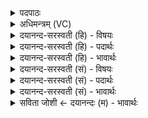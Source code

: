 <details><summary>पदपाठः</summary>

गा॒य॒त्रम्। छन्दः॑। अ॒सि॒। त्रैष्टु॑भम्। त्रैस्तु॑भ॒मिति॒ त्रैस्तु॑भम्। छन्दः॑। अ॒सि॒। द्यावा॑पृथि॒वीभ्या॑म्। त्वा॒। परि॑। गृ॒ह्णा॒मि॒। अ॒न्तरि॑क्षेण। उप॑। य॒च्छा॒मि॒। इन्द्र॑। अ॒श्वि॒ना॒। मधु॑नः। सा॒र॒घस्य॑। घ॒र्मम्। पा॒त॒। वस॑वः। यज॑त। वाट्। स्वाहा॑। सूर्य॑स्य। र॒श्मये॑। वृ॒ष्टि॒वन॑य॒ इति॑ वृष्टि॒ऽवन॑ये। ६।
</details>

<details><summary>अधिमन्त्रम् (VC)</summary>

- अश्विनौ देवते
- दीर्घतमा ऋषिः
- निचृदत्यष्टिः
- गान्धारः
</details>

<details><summary>दयानन्द-सरस्वती (हि) - विषयः</summary>

फिर भी स्त्री-पुरुष का कैसा सम्बन्ध हो, इस विषय को अगले मन्त्र में कहा है ॥
</details>

<details><summary>दयानन्द-सरस्वती (हि) - पदार्थः</summary>

पदार्थान्वयभाषाः -  हे (इन्द्र) परम ऐश्वर्ययुक्त पुरुष ! जैसे आप (गायत्रम्) गायत्री छन्द से प्रकाशित (छन्दः) स्वतन्त्र आनन्दकारक अर्थ के समान हृदय को प्रिय स्त्री को प्राप्त (असि) हैं, (त्रैष्टुभम्) त्रिष्टुप् छन्द से व्याख्यात हुए (छन्दः) स्वतन्त्र अर्थमात्र के समान प्रशंसित पत्नी को प्राप्त हुए (असि) हैं, वैसे मैं (त्वा) तुमको देखकर (द्यावापृथिवीभ्याम्) सूर्य-भूमि से अति शोभायमान प्रिया स्त्री को (परि, गृह्णामि) सब ओर से स्वीकार करता हूँ और (अन्तरिक्षेण) हाथ में जल लेकर प्रतिज्ञा कराई हुई को (उप, यच्छामि) स्त्रीत्व के साथ ग्रहण करता हूँ। हे (अश्विना) प्राण-अपान के तुल्य कार्यसाधक स्त्री-पुरुषो ! तुम दोनों भी वैसे ही वर्त्ता करो। हे (वसवः) पृथिवी आदि वसुवों के तुल्य प्रथम कक्षा के विद्वानो ! तुम लोग (स्वाहा) सत्या क्रिया से (मधुनः, सारघस्य) मक्खियों ने बनाये मधुरादि गुणयुक्त शहद और (घर्मम्) सुख पहुँचानेवाले यज्ञ की (पात) रक्षा करो। (सूर्य्यस्य) सूर्य्य के (वृष्टिवनये) वर्षा का विभाग करनेवाले (रश्मये) संशोधक किरण के लिये (वाट्) अच्छे प्रकार (यजत) सङ्गत होओ ॥६ ॥
</details>

<details><summary>दयानन्द-सरस्वती (हि) - भावार्थः</summary>

भावार्थभाषाः -  इस मन्त्र में वाचकलुप्तोपमालङ्कार है। जैसे शब्दों का अर्थों के साथ वाच्य-वाचक सम्बन्ध, सूर्य के साथ पृथिवी का, किरणों के साथ वर्षा का, यज्ञ के साथ यजमान और ऋत्विजों का सम्बन्ध है, वैसे ही विवाहित स्त्री-पुरुषों का सम्बन्ध होवे ॥६ ॥
</details>

<details><summary>दयानन्द-सरस्वती (सं) - विषयः</summary>

पुनः स्त्रीपुरुषयोः कीदृशः सम्बन्धः स्यादित्याह ॥
</details>

<details><summary>दयानन्द-सरस्वती (सं) - पदार्थः</summary>

पदार्थान्वयभाषाः -  हे इन्द्र ! यथा त्वं गायत्रं छन्द इव हृद्यां स्त्रियं प्राप्तवानसि, त्रैष्टुभं छन्दः इव प्रशंसितां लब्धवानसि, तथाऽहं त्वा दृष्ट्वा द्यावापृथिवीभ्यां प्रियां स्त्रियं परिगृह्णाम्यन्तरिक्षेणोपयच्छामि। हे अश्विना ! स्त्रीपुरुषौ युवां तथैव वर्त्तेयाथाम्। हे वसवो विद्वांसो ! यूयं स्वाहा मधुनः सारघस्य घर्मं पात सूर्य्यस्य वृष्टिवनये रश्मये वाट् यजत ॥६ ॥
</details>

<details><summary>दयानन्द-सरस्वती (सं) - भावार्थः</summary>

भावार्थभाषाः -  अत्र वाचकलुप्तोपमालङ्कारः। यथा शब्दानामर्थैः सह वाच्यवाचकसम्बन्धः सूर्य्येण सह पृथिव्या रश्मिभिस्सह वृष्टेर्यज्ञेन सह यजमानस्यर्त्विजा चास्ति, तथैव विवाहितयोः स्त्रीपुरुषयोः सम्बन्धो भवतु ॥६ ॥
</details>

<details><summary>सविता जोशी ← दयानन्दः (म) - भावार्थः</summary>

भावार्थभाषाः -  या मंत्रात वाचकलुप्तोपमालंकार आहे. जसा शब्दांचा अर्थांबरोबर वाच्यवाचक संबंध असतो. सूर्याचा पृथ्वीबरोबर असतो, पर्जन्याचा किरणांबरोबर असतो, यजमानांचा व ऋत्विजांचा संबंध यज्ञाबरोबर असतो तसा विवाहित स्री, पुरुषांचा संबंध असावा.
</details>